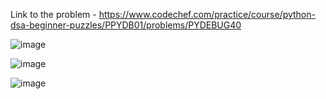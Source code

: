 Link to the problem - https://www.codechef.com/practice/course/python-dsa-beginner-puzzles/PPYDB01/problems/PYDEBUG40


![image](https://github.com/Haleshot/Competitive-Programming/assets/57552973/b53ad3c3-3a02-4196-ab00-7e4d48f519da)

![image](https://github.com/Haleshot/Competitive-Programming/assets/57552973/1e9c781b-f9a6-4665-9eec-593d8ea7b4c2)

![image](https://github.com/Haleshot/Competitive-Programming/assets/57552973/a46d899f-fc67-4173-92a5-5f981534ad31)
